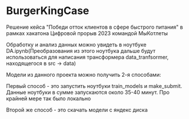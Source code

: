 # BurgerKingCase
Решение кейса "Победи отток клиентов в сфере быстрого питания" в рамках хакатона Цифровой прорыв 2023 командой МыКотлеты

Обработку и анализ данных можно увидеть в ноутбуке DA.ipynb(Преобразования из этого ноутбука дальше будут использоваться для написания трансформера data_tranfsormer, находящегося в src -> data)

Модели из данного проекта можно получить 2-я способами:

Первый способ - это запустить ноутбуки train_models и make_submit.
Данные ноутбуки в сумме запускаются около 35-40 минут. Про крайней мере так было локально

Второй же способ - это скачать модели с яндекс диска


